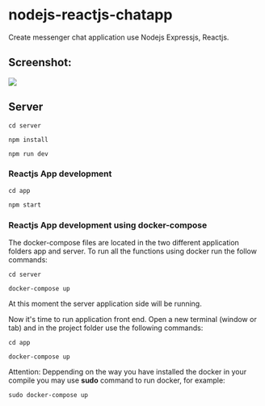 # nodejs-reactjs-chatapp

Create messenger chat application use Nodejs Expressjs, Reactjs.

## Screenshot:

<img src="https://lh3.googleusercontent.com/bk7OOm_rDDP8TgKK3KYj5lEVBc4FptkWBlGce6_pRjBj2TMTSQD6jgTdxyU0vqI30AaacSntUuhzkiltph_jMJYI4bUrjN3AVcoyDp-HC0aR-iXZ_zoLhR9cfeI9gdifcnPp8TlRpQ=w2548-h1318-no" />

## Server

``` 
cd server 
```
```
npm install
```

```
npm run dev
```
### Reactjs App development

```
cd app
```

```
npm start
```

### Reactjs App development using docker-compose

The docker-compose files are located in the two different application folders app and server. To run all the functions using docker run the follow commands:
``` 
cd server 
```
```
docker-compose up
```
At this moment the server application side will be running.

Now it's time to run application front end. Open a new terminal (window or tab) and in the project folder use the following commands:
``` 
cd app 
```
```
docker-compose up
```

Attention: Deppending on the way you have installed the docker in your compile you may use **sudo** command to run docker, for example:
``` 
sudo docker-compose up
```
